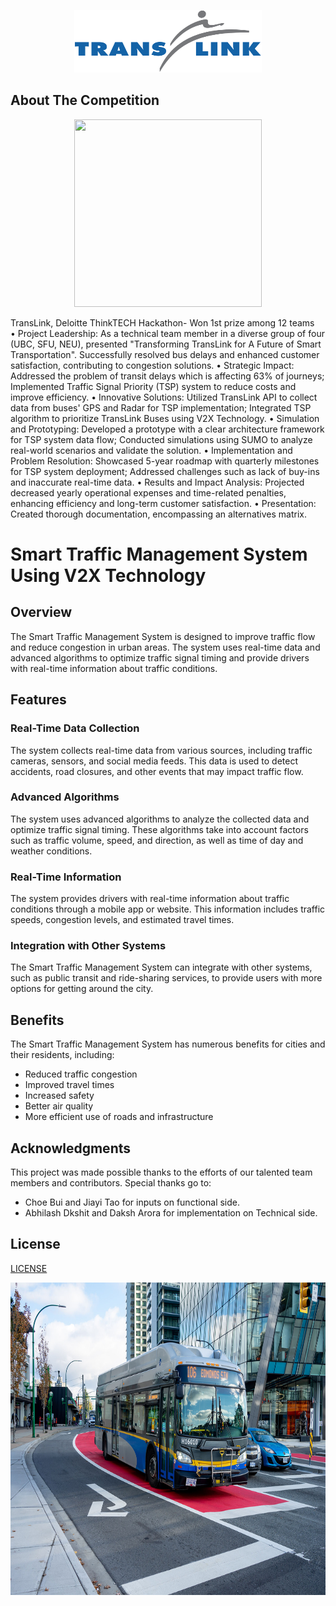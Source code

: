 <p align="center">
  <img width="300" height="100" src="/TransLink_Intelligent_Transport_System/img/TransLink_(Vancouver)_Logo.png">
</p>


About The Competition
---------------------
<p align="center">
  <img width="300" height="300" src="/TransLink_Intelligent_Transport_System/img/DSC02615.jpg">
</p>

TransLink, Deloitte ThinkTECH Hackathon- Won 1st prize among 12 teams		                           
•	Project Leadership: As a technical team member in a diverse group of four (UBC, SFU, NEU), presented "Transforming TransLink for A Future of Smart Transportation". Successfully resolved bus delays and enhanced customer satisfaction, contributing to congestion solutions. 
•	Strategic Impact: Addressed the problem of transit delays which is affecting 63% of journeys; Implemented Traffic Signal Priority (TSP) system to reduce costs and improve efficiency.
•	Innovative Solutions: Utilized TransLink API to collect data from buses' GPS and Radar for TSP implementation; Integrated TSP algorithm to prioritize TransLink Buses using V2X Technology.
•	Simulation and Prototyping: Developed a prototype with a clear architecture framework for TSP system data flow; Conducted simulations using SUMO to analyze real-world scenarios and validate the solution.
•	Implementation and Problem Resolution: Showcased 5-year roadmap with quarterly milestones for TSP system deployment; Addressed challenges such as lack of buy-ins and inaccurate real-time data.
•	Results and Impact Analysis: Projected decreased yearly operational expenses and time-related penalties, enhancing efficiency and long-term customer satisfaction.
•	Presentation: Created thorough documentation, encompassing an alternatives matrix.

Smart Traffic Management System Using V2X Technology
====================================================

Overview
--------

The Smart Traffic Management System is designed to improve traffic flow and reduce congestion in urban areas. The system uses real-time data and advanced algorithms to optimize traffic signal timing and provide drivers with real-time information about traffic conditions.

Features
--------

### Real-Time Data Collection

The system collects real-time data from various sources, including traffic cameras, sensors, and social media feeds. This data is used to detect accidents, road closures, and other events that may impact traffic flow.

### Advanced Algorithms

The system uses advanced algorithms to analyze the collected data and optimize traffic signal timing. These algorithms take into account factors such as traffic volume, speed, and direction, as well as time of day and weather conditions.

### Real-Time Information

The system provides drivers with real-time information about traffic conditions through a mobile app or website. This information includes traffic speeds, congestion levels, and estimated travel times.

### Integration with Other Systems

The Smart Traffic Management System can integrate with other systems, such as public transit and ride-sharing services, to provide users with more options for getting around the city.

Benefits
--------

The Smart Traffic Management System has numerous benefits for cities and their residents, including:

* Reduced traffic congestion
* Improved travel times
* Increased safety
* Better air quality
* More efficient use of roads and infrastructure


Acknowledgments
---------------

This project was made possible thanks to the efforts of our talented team members and contributors. Special thanks go to:

* Choe Bui and Jiayi Tao for inputs on functional side.
* Abhilash Dkshit and Daksh Arora for implementation on Technical side.


## License

[LICENSE](LICENSE)

<p align="center">
  <img width="800" height="500" src="/TransLink_Intelligent_Transport_System/img/bus.jpg">
</p>
